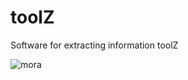 # toolZ
Software for extracting information toolZ

![mora](https://github.com/Anonimo8/toolZ/assets/61224709/2b5ba2ce-4209-43b3-9eb6-c6bc697e69db)
